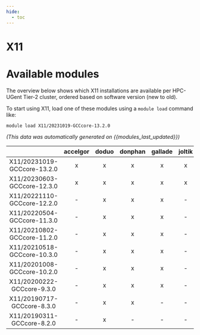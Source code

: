 ```yaml
---
hide:
  - toc
---
```


X11
===

# Available modules


The overview below shows which X11 installations are available per HPC-UGent Tier-2 cluster, ordered based on software version (new to old).

To start using X11, load one of these modules using a `module load` command like:

```shell
module load X11/20231019-GCCcore-13.2.0
```

*(This data was automatically generated on {{modules_last_updated}})*  

| |accelgor|doduo|donphan|gallade|joltik|shinx|skitty|
| :---: | :---: | :---: | :---: | :---: | :---: | :---: | :---: |
|X11/20231019-GCCcore-13.2.0|x|x|x|x|x|x|x|
|X11/20230603-GCCcore-12.3.0|x|x|x|x|x|x|x|
|X11/20221110-GCCcore-12.2.0|-|x|x|x|-|x|-|
|X11/20220504-GCCcore-11.3.0|-|x|x|x|-|x|-|
|X11/20210802-GCCcore-11.2.0|-|x|x|x|-|-|-|
|X11/20210518-GCCcore-10.3.0|-|x|x|x|-|-|-|
|X11/20201008-GCCcore-10.2.0|-|x|x|x|-|-|-|
|X11/20200222-GCCcore-9.3.0|-|x|x|x|-|-|-|
|X11/20190717-GCCcore-8.3.0|-|x|x|-|-|-|-|
|X11/20190311-GCCcore-8.2.0|-|x|-|-|-|-|-|
